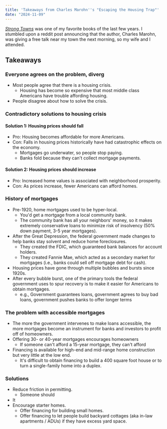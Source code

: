 ```yaml
---
title: 'Takeaways from Charles Marohn''s "Escaping the Housing Trap"'
date: "2024-11-09"
---
```


[_Strong Towns_](/book-reports/strong-towns/) was one of my favorite books of the last few years. I stumbled upon a reddit post announcing that the author, Charles Marohn, was giving a free talk near my town the next morning, so my wife and I attended.

## Takeaways

### Everyone agrees on the problem, diverg

- Most people agree that there is a housing crisis.
  - Housing has become so expensive that most middle class Americans have trouble affording housing.
- People disagree about how to solve the crisis.

### Contradictory solutions to housing crisis

#### Solution 1: Housing prices should fall

- Pro: Housing becomes affordable for more Americans.
- Con: Falls in housing prices historically have had catastrophic effects on the economy.
  - Mortgages go underwater, so people stop paying.
  - Banks fold because they can't collect mortgage payments.

#### Solution 2: Housing prices should increase

- Pro: Increased home values is associated with neighborhood prosperity.
- Con: As prices increase, fewer Americans can afford homes.

### History of mortgages

- Pre-1920, home mortgages used to be hyper-local.
  - You'd get a mortgage from a local community bank.
  - The community bank has all your neighbors' money, so it makes extremely conservative loans to minimize risk of insolvency (50% down payment, 3-5 year mortgages).
- After the Great Depression, the federal government made changes to help banks stay solvent and reduce home foreclosures.
  - They created the FDIC, which guaranteed bank balances for account holders.
  - They created Fannie Mae, which acted as a secondary market for mortgages (i.e., banks could sell off mortgage debt for cash).
- Housing prices have gone through multiple bubbles and bursts since 1920s.
- After every bubble burst, one of the primary tools the federal government uses to spur recovery is to make it easier for Americans to obtain mortgages.
  - e.g., Government guarantees loans, government agrees to buy bad loans, government pushes banks to offer longer terms

### The problem with accessible mortgages

- The more the government intervenes to make loans accessible, the more mortgages become an instrument for banks and investors to profit off of homeowners.
- Offering 30- or 40-year mortgages encourages homeowners
  - If someone can't afford a 15-year mortgage, they can't afford
- Financing is available for high-end and mid-range home construction but very little at the low end.
  - It's difficult to obtain financing to build a 400 square foot house or to turn a single-family home into a duplex.

### Solutions

- Reduce friction in permitting.
  - Someone should
- It
- Encourage starter homes.
  - Offer financing for building small homes.
  - Offer financing to let people build backyard cottages (aka in-law apartments / ADUs) if they have excess yard space.
